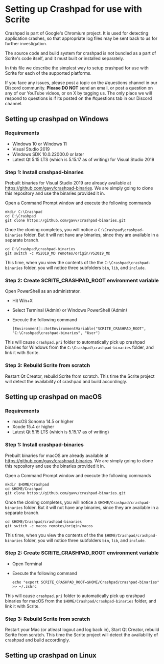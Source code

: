 # Setting up Crashpad for use with Scrite

Crashpad is part of Google's Chromium project. It is used for detecting application
crashes, so that appropriate log files may be sent back to us for further investigation.

The source code and build system for crashpad is not bundled as a part of Scrite's 
code itself, and it must built or installed separately. 

In this file we describe the simplest way to setup crashpad for use with Scrite for 
each of the supported platforms.

If you face any issues, please post a topic on the #questions channel in our Discord 
community. **Please DO NOT** send an email, or post a question on any of our YouTube videos,
or on X by tagging us. The only place we will respond to questions is if its posted on
the #questions tab in our Discord channel.

## Setting up crashpad on Windows

### Requirements

- Windows 10 or Windows 11
- Visual Studio 2019
- Windows SDK 10.0.22000.0 or later
- Latest Qt 5.15 LTS (which is 5.15.17 as of writing) for Visual Studio 2019

### Step 1: Install crashpad-binaries

Prebuilt binaries for Visual Studio 2019 are already available at https://github.com/gavv/crashpad-binaries.
We are simply going to clone this repository and use the binaries provided it in.

Open a Command Prompt window and execute the following commands

    mkdir C:\Crashpad
    cd C:\Crashpad
    git clone https://github.com/gavv/crashpad-binaries.git
    
Once the cloning completes, you will notice a `C:\Crashpad\crashpad-binaries` folder. But it will not have
any binaries, since they are available in a separate branch.

    cd C:\Crashpad\crashpad-binaries
    git switch -c VS2019_MD remotes/origin/VS2019_MD
    
This time, when you view the contents of the the `C:\Crashpad\crashpad-binaries` folder, you will notice 
three subfolders `bin`, `lib`, and `include`.

### Step 2: Create SCRITE_CRASHPAD_ROOT environment variable

Open PowerShell as an administrator.

- Hit Win+X
- Select Terminal (Admin) or Windows PowerShell (Admin)
- Execute the following command
    
    `[Environment]::SetEnvironmentVariable("SCRITE_CRASHPAD_ROOT", "C:\Crashpad\crashpad-binaries", "User")`
    
This will cause `crashpad.pri` folder to automatically pick up crashpad binaries for Windows from the 
`C:\Crashpad\crashpad-binaries` folder, and link it with Scrite.

### Step 3: Rebuild Scrite from scratch

Restart Qt Creator, rebuild Scrite from scratch. This time the Scrite project will detect
the availability of crashpad and build accordingly.

## Setting up crashpad on macOS

### Requirements

- macOS Sonoma 14.5 or higher
- Xcode 15.4 or higher
- Latest Qt 5.15 LTS (which is 5.15.17 as of writing)

### Step 1: Install crashpad-binaries

Prebuilt binaries for macOS are already available at https://github.com/gavv/crashpad-binaries.
We are simply going to clone this repository and use the binaries provided it in.

Open a Command Prompt window and execute the following commands

    mkdir $HOME/Crashpad
    cd $HOME/Crashpad
    git clone https://github.com/gavv/crashpad-binaries.git
    
Once the cloning completes, you will notice a `$HOME/Crashpad/crashpad-binaries` folder. But it will not have
any binaries, since they are available in a separate branch.

    cd $HOME/Crashpad/crashpad-binaries
    git switch -c macos remotes/origin/macos
    
This time, when you view the contents of the the `$HOME/Crashpad/crashpad-binaries` folder, you will notice 
three subfolders `bin`, `lib`, and `include`.

### Step 2: Create SCRITE_CRASHPAD_ROOT environment variable

- Open Terminal
- Execute the following command

    `echo "export SCRITE_CRASHPAD_ROOT=$HOME/Crashpad/crashpad-binaries" >> ~/.zshrc`
    
This will cause `crashpad.pri` folder to automatically pick up crashpad binaries for macOS from the 
`$HOME/Crashpad/crashpad-binaries` folder, and link it with Scrite.

### Step 3: Rebuild Scrite from scratch

Restart your Mac (or atleast logout and log back in), Start Qt Creator, rebuild Scrite from scratch. 
This time the Scrite project will detect the availability of crashpad and build accordingly.

## Setting up crashpad on Linux


